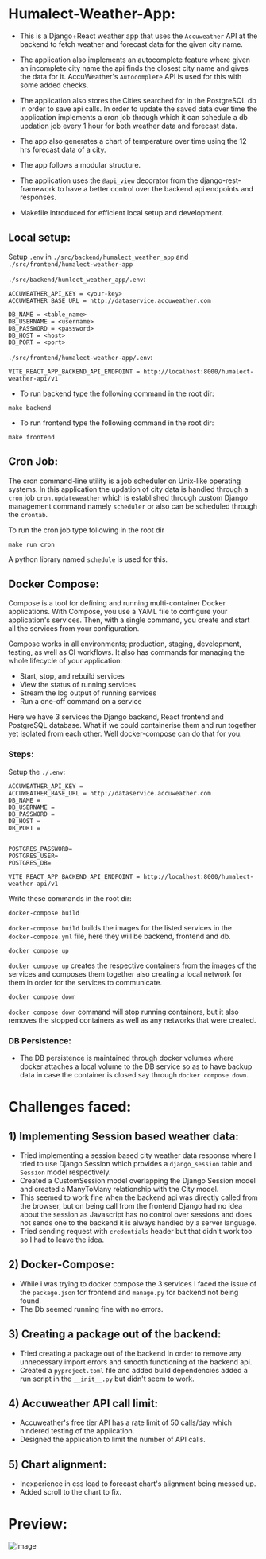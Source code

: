 # Humalect-Weather-App:

- This is a Django+React weather app that uses the `Accuweather` API at the backend to fetch weather and forecast data for the given city name.

- The application also implements an autocomplete feature where given an incomplete city name the api finds the closest city name and gives the data for it. AccuWeather's `Autocomplete` API is used for this with some added checks.

- The application also stores the Cities searched for in the PostgreSQL db in order to save api calls. In order to update the saved data over time the application implements a cron job through which it can schedule a db updation job every 1 hour for both weather data and forecast data.

- The app also generates a chart of temperature over time using the 12 hrs forecast data of a city.
- The app follows a modular structure.
- The application uses the `@api_view` decorator from the django-rest-framework to have a better control over the backend api endpoints and responses.
- Makefile introduced for efficient local setup and development.
## Local setup:

Setup `.env` in `./src/backend/humalect_weather_app` and `./src/frontend/humalect-weather-app`

`./src/backend/humlect_weather_app/.env`:
```
ACCUWEATHER_API_KEY = <your-key>
ACCUWEATHER_BASE_URL = http://dataservice.accuweather.com

DB_NAME = <table_name>
DB_USERNAME = <username>
DB_PASSWORD = <password>
DB_HOST = <host>
DB_PORT = <port>
```
`./src/frontend/humalect-weather-app/.env`:
```
VITE_REACT_APP_BACKEND_API_ENDPOINT = http://localhost:8000/humalect-weather-api/v1
```

- To run backend type the following command in the root dir:
```
make backend
```
- To run frontend type the following command in the root dir:
```
make frontend
```

## Cron Job:
The cron command-line utility is a job scheduler on Unix-like operating systems.
In this application the updation of city data is handled through a `cron` job `cron.updateweather` which is established through custom Django management command namely `scheduler` or also can be scheduled through the `crontab`.

To run the cron job type following in the root dir
```
make run cron
```

A python library named `schedule` is used for this.
## Docker Compose:

Compose is a tool for defining and running multi-container Docker applications. With Compose, you use a YAML file to configure your application's services. Then, with a single command, you create and start all the services from your configuration.

Compose works in all environments; production, staging, development, testing, as well as CI workflows. It also has commands for managing the whole lifecycle of your application:

- Start, stop, and rebuild services
- View the status of running services
- Stream the log output of running services
- Run a one-off command on a service

Here we have 3 services the Django backend, React frontend and PostgreSQL database.
What if we could containerise them and run together yet isolated from each other. Well docker-compose can do that for you.

### Steps:
Setup the `./.env`:
```
ACCUWEATHER_API_KEY = 
ACCUWEATHER_BASE_URL = http://dataservice.accuweather.com
DB_NAME = 
DB_USERNAME = 
DB_PASSWORD = 
DB_HOST = 
DB_PORT = 


POSTGRES_PASSWORD=
POSTGRES_USER=
POSTGRES_DB=

VITE_REACT_APP_BACKEND_API_ENDPOINT = http://localhost:8000/humalect-weather-api/v1
```
Write these commands in the root dir:

```
docker-compose build
```
`docker-compose build` builds the images for the listed services in the `docker-compose.yml` file, here they will be backend, frontend and db.

```
docker compose up
```
`docker compose up` creates the respective containers from the images of the services and composes them together also creating a local network for them in order for the services to communicate.

```
docker compose down
```
`docker compose down` command will stop running containers, but it also removes the stopped containers as well as any networks that were created.

### DB Persistence:

- The DB persistence is maintained through docker volumes where docker attaches a local volume to the DB service so as to have backup data in case the container is closed say through `docker compose down`.

# Challenges faced:

## 1) Implementing Session based weather data:
- Tried implementing a session based city weather data response where I tried to use Django Session which provides a `django_session` table and `Session` model respectively.
- Created a CustomSession model overlapping the Django Session model and created a ManyToMany relationship with the City model.
- This seemed to work fine when the backend api was directly called from the browser, but on being call from the frontend Django had no idea about the session as Javascript has no control over sessions and does not sends one to the backend it is always handled by a server language.
- Tried sending request with `credentials` header but that didn't work too so I had to leave the idea.

## 2) Docker-Compose:
- While i was trying to docker compose the 3 services I faced the issue of the `package.json` for frontend and `manage.py` for backend not being found.
- The Db seemed running fine with no errors.

## 3) Creating a package out of the backend:
- Tried creating a package out of the backend in order to remove any unnecessary import errors and smooth functioning of the backend api.
- Created a `pyproject.toml` file and added build dependencies added a run script in the `__init__.py` but didn't seem to work.

## 4) Accuweather API call limit:
- Accuweather's free tier API has a rate limit of 50 calls/day which hindered testing of the application.
- Designed the application to limit the number of API calls.

## 5) Chart alignment:
- Inexperience in css lead to forecast chart's alignment being messed up.
- Added scroll to the chart to fix.

# Preview:
![image](https://github.com/Anv3sh/Humalect-Weather-App/assets/51405870/5d885ad6-4b7d-4f9f-add7-0c6d66794f38)
